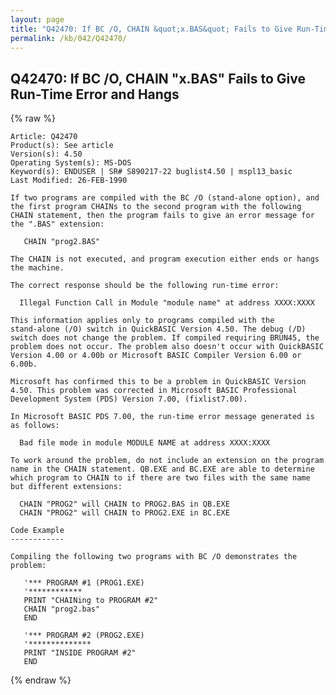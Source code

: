```yaml
---
layout: page
title: "Q42470: If BC /O, CHAIN &quot;x.BAS&quot; Fails to Give Run-Time Error and Hangs"
permalink: /kb/042/Q42470/
---
```


## Q42470: If BC /O, CHAIN &quot;x.BAS&quot; Fails to Give Run-Time Error and Hangs

{% raw %}

	Article: Q42470
	Product(s): See article
	Version(s): 4.50
	Operating System(s): MS-DOS
	Keyword(s): ENDUSER | SR# S890217-22 buglist4.50 | mspl13_basic
	Last Modified: 26-FEB-1990
	
	If two programs are compiled with the BC /O (stand-alone option), and
	the first program CHAINs to the second program with the following
	CHAIN statement, then the program fails to give an error message for
	the ".BAS" extension:
	
	   CHAIN "prog2.BAS"
	
	The CHAIN is not executed, and program execution either ends or hangs
	the machine.
	
	The correct response should be the following run-time error:
	
	  Illegal Function Call in Module "module name" at address XXXX:XXXX
	
	This information applies only to programs compiled with the
	stand-alone (/O) switch in QuickBASIC Version 4.50. The debug (/D)
	switch does not change the problem. If compiled requiring BRUN45, the
	problem does not occur. The problem also doesn't occur with QuickBASIC
	Version 4.00 or 4.00b or Microsoft BASIC Compiler Version 6.00 or
	6.00b.
	
	Microsoft has confirmed this to be a problem in QuickBASIC Version
	4.50. This problem was corrected in Microsoft BASIC Professional
	Development System (PDS) Version 7.00, (fixlist7.00).
	
	In Microsoft BASIC PDS 7.00, the run-time error message generated is
	as follows:
	
	  Bad file mode in module MODULE NAME at address XXXX:XXXX
	
	To work around the problem, do not include an extension on the program
	name in the CHAIN statement. QB.EXE and BC.EXE are able to determine
	which program to CHAIN to if there are two files with the same name
	but different extensions:
	
	  CHAIN "PROG2" will CHAIN to PROG2.BAS in QB.EXE
	  CHAIN "PROG2" will CHAIN to PROG2.EXE in BC.EXE
	
	Code Example
	------------
	
	Compiling the following two programs with BC /O demonstrates the
	problem:
	
	   '*** PROGRAM #1 (PROG1.EXE)
	   '************
	   PRINT "CHAINing to PROGRAM #2"
	   CHAIN "prog2.bas"
	   END
	
	   '*** PROGRAM #2 (PROG2.EXE)
	   '**************
	   PRINT "INSIDE PROGRAM #2"
	   END

{% endraw %}
